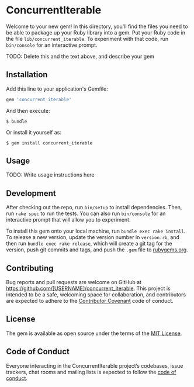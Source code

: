 # ConcurrentIterable

Welcome to your new gem! In this directory, you'll find the files you need to be able to package up your Ruby library into a gem. Put your Ruby code in the file `lib/concurrent_iterable`. To experiment with that code, run `bin/console` for an interactive prompt.

TODO: Delete this and the text above, and describe your gem

## Installation

Add this line to your application's Gemfile:

```ruby
gem 'concurrent_iterable'
```

And then execute:

    $ bundle

Or install it yourself as:

    $ gem install concurrent_iterable

## Usage

TODO: Write usage instructions here

## Development

After checking out the repo, run `bin/setup` to install dependencies. Then, run `rake spec` to run the tests. You can also run `bin/console` for an interactive prompt that will allow you to experiment.

To install this gem onto your local machine, run `bundle exec rake install`. To release a new version, update the version number in `version.rb`, and then run `bundle exec rake release`, which will create a git tag for the version, push git commits and tags, and push the `.gem` file to [rubygems.org](https://rubygems.org).

## Contributing

Bug reports and pull requests are welcome on GitHub at https://github.com/[USERNAME]/concurrent_iterable. This project is intended to be a safe, welcoming space for collaboration, and contributors are expected to adhere to the [Contributor Covenant](http://contributor-covenant.org) code of conduct.

## License

The gem is available as open source under the terms of the [MIT License](https://opensource.org/licenses/MIT).

## Code of Conduct

Everyone interacting in the ConcurrentIterable project’s codebases, issue trackers, chat rooms and mailing lists is expected to follow the [code of conduct](https://github.com/[USERNAME]/concurrent_iterable/blob/master/CODE_OF_CONDUCT.md).
